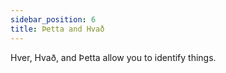 ```yaml
---
sidebar_position: 6
title: Þetta and Hvað
---
```


Hver, Hvað, and Þetta allow you to identify things. 

